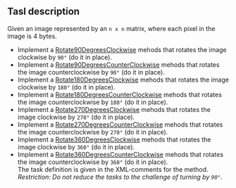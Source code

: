 ## Tasl description

Given an image represented by an `n x n` matrix, where each pixel in the image is 4 bytes.
- Implement a [Rotate90DegreesСlockwise](RotateMatrix/ArrayExtensions.cs#L14) mehods that rotates the image clockwise by `90°` (do it in place).
- Implement a [Rotate90DegreesCounterСlockwise](RotateMatrix/ArrayExtensions.cs#L24) mehods that rotates the image counterclockwise by `90°` (do it in place).  
- Implement a [Rotate180DegreesСlockwise](RotateMatrix/ArrayExtensions.cs#L34) mehods that rotates the image clockwise by `180°` (do it in place).  
- Implement a [Rotate180DegreesCounterСlockwise](RotateMatrix/ArrayExtensions.cs#L44) mehods that rotates the image counterclockwise by `180°` (do it in place).  
- Implement a [Rotate270DegreesСlockwise](RotateMatrix/ArrayExtensions.cs#L54) mehods that rotates the image clockwise by `270°` (do it in place).  
- Implement a [Rotate270DegreesCounterСlockwise](RotateMatrix/ArrayExtensions.cs#64) mehods that rotates the image counterclockwise by `270°` (do it in place).  
- Implement a [Rotate360DegreesСlockwise](RotateMatrix/ArrayExtensions.cs#L74) mehods that rotates the image clockwise by `360°` (do it in place).  
- Implement a [Rotate360DegreesCounterСlockwise](RotateMatrix/ArrayExtensions.cs#L84) mehods that rotates the image counterclockwise by `360°` (do it in place).    
The task definition is given in the XML-comments for the method.     
_Restriction: Do not reduce the tasks to the challenge of turning by `90°`._    